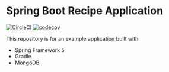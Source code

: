 # Spring Boot Recipe Application
[![CircleCI](https://circleci.com/gh/aminabromand/spring5-recipe-app.svg?style=svg)](https://circleci.com/gh/aminabromand/spring5-recipe-app)
[![codecov](https://codecov.io/gh/aminabromand/spring5-recipe-app/branch/master/graph/badge.svg)](https://codecov.io/gh/aminabromand/spring5-recipe-app)

This repository is for an example application built with 
* Spring Framework 5
* Gradle
* MongoDB
